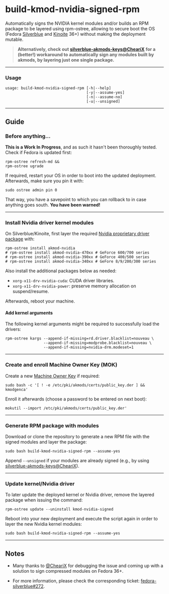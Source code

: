# build-kmod-nvidia-signed-rpm

Automatically signs the NVIDIA kernel modules and/or builds an RPM package to be layered using rpm-ostree, allowing to secure boot the OS (Fedora
[Silverblue](https://silverblue.fedoraproject.org/) and [Kinoite](https://kinoite.fedoraproject.org/) 36+) without making the deployment mutable.

> **Alternatively, check out [silverblue-akmods-keys@CheariX](https://github.com/CheariX/silverblue-akmods-keys)**
> **for a (better!) workaround to automatically sign any modules built by akmods, by layering just one single package.**

___

### Usage

```
usage: build-kmod-nvidia-signed-rpm [-h|--help]
                                    [-y|--assume-yes]
                                    [-n|--assume-no]
                                    [-u|--unsigned]
```

___

## Guide

### Before anything...

**This is a Work In Progress**, and as such it hasn't been thoroughly tested. Check if Fedora is updated first:

```
rpm-ostree refresh-md &&
rpm-ostree ugrade
```

If required, restart your OS in order to boot into the updated deployment. Afterwards, make sure you pin it with:

```
sudo ostree admin pin 0
```

That way, you have a savepoint to which you can rollback to in case anything goes south. **You have been warned!**

___

### Install Nvidia driver kernel modules

On Silverblue/Kinoite, first layer the required [Nvidia proprietary driver package](https://rpmfusion.org/Howto/NVIDIA#Determining_your_card_model) with:

```
rpm-ostree install akmod-nvidia
# rpm-ostree install akmod-nvidia-470xx # GeForce 600/700 series
# rpm-ostree install akmod-nvidia-390xx # GeForce 400/500 series
# rpm-ostree install akmod-nvidia-340xx # GeFore 8/9/200/300 series
```

Also install the additional packages below as needed:

* `xorg-x11-drv-nvidia-cuda`: CUDA driver libraries.
* `xorg-x11-drv-nvidia-power`: preserve memory allocation on suspend/resume.

Afterwards, reboot your machine.

#### Add kernel arguments

The following kernel arguments might be required to successfully load the drivers:

```
rpm-ostree kargs --append-if-missing=rd.driver.blacklist=nouveau \
                 --append-if-missing=modprobe.blacklist=nouveau \
                 --append-if-missing=nvidia-drm.modeset=1
```

___

### Create and enroll Machine Owner Key (MOK)

Create a new [Machine Owner Key](https://rpmfusion.org/Howto/Secure%20Boot) if required:

```
sudo bash -c '[ ! -e /etc/pki/akmods/certs/public_key.der ] && kmodgenca'
```

Enroll it afterwards (choose a password to be entered on next boot):

```
mokutil --import /etc/pki/akmods/certs/public_key.der'
```
___

### Generate RPM package with modules

Download or clone the repository to generate a new RPM file with the signed modules and layer the package:

```
sudo bash build-kmod-nvidia-signed-rpm --assume-yes
```

Append `--unsigned` if your modules are already signed (e.g., by using [silverblue-akmods-keys@CheariX](https://github.com/CheariX/silverblue-akmods-keys)).

___

### Update kernel/Nvidia driver

To later update the deployed kernel or Nvidia driver, remove the layered package when issuing the command:

```
rpm-ostree update --uninstall kmod-nvidia-signed
```

Reboot into your new deployment and execute the script again in order to layer the new Nvidia kernel modules:

```
sudo bash build-kmod-nvidia-signed-rpm --assume-yes
```

___

## Notes

* Many thanks to [@CheariX](https://github.com/chearix) for debugging the issue and coming up with a solution to sign compressed modules on Fedora 36+.

* For more information, please check the corresponding ticket: [fedora-silverblue#272](https://github.com/fedora-silverblue/issue-tracker/issues/272).
